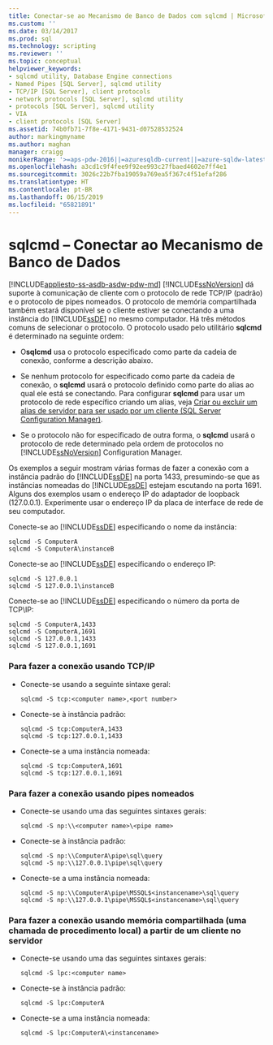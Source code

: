 ```yaml
---
title: Conectar-se ao Mecanismo de Banco de Dados com sqlcmd | Microsoft Docs
ms.custom: ''
ms.date: 03/14/2017
ms.prod: sql
ms.technology: scripting
ms.reviewer: ''
ms.topic: conceptual
helpviewer_keywords:
- sqlcmd utility, Database Engine connections
- Named Pipes [SQL Server], sqlcmd utility
- TCP/IP [SQL Server], client protocols
- network protocols [SQL Server], sqlcmd utility
- protocols [SQL Server], sqlcmd utility
- VIA
- client protocols [SQL Server]
ms.assetid: 74b0fb71-7f8e-4171-9431-d07528532524
author: markingmyname
ms.author: maghan
manager: craigg
monikerRange: '>=aps-pdw-2016||=azuresqldb-current||=azure-sqldw-latest||>=sql-server-2016||=sqlallproducts-allversions||>=sql-server-linux-2017||=azuresqldb-mi-current'
ms.openlocfilehash: a3cd1c9f4fee9f92ee993c27fbaed4602e7ff4e1
ms.sourcegitcommit: 3026c22b7fba19059a769ea5f367c4f51efaf286
ms.translationtype: HT
ms.contentlocale: pt-BR
ms.lasthandoff: 06/15/2019
ms.locfileid: "65821891"
---
```

# <a name="sqlcmd---connect-to-the-database-engine"></a>sqlcmd – Conectar ao Mecanismo de Banco de Dados
[!INCLUDE[appliesto-ss-asdb-asdw-pdw-md](../../includes/appliesto-ss-asdb-asdw-pdw-md.md)]
  [!INCLUDE[ssNoVersion](../../includes/ssnoversion-md.md)] dá suporte à comunicação de cliente com o protocolo de rede TCP/IP (padrão) e o protocolo de pipes nomeados. O protocolo de memória compartilhada também estará disponível se o cliente estiver se conectando a uma instância do [!INCLUDE[ssDE](../../includes/ssde-md.md)] no mesmo computador. Há três métodos comuns de selecionar o protocolo. O protocolo usado pelo utilitário **sqlcmd** é determinado na seguinte ordem:  
  
-   O**sqlcmd** usa o protocolo especificado como parte da cadeia de conexão, conforme a descrição abaixo.  
  
-   Se nenhum protocolo for especificado como parte da cadeia de conexão, o **sqlcmd** usará o protocolo definido como parte do alias ao qual ele está se conectando. Para configurar **sqlcmd** para usar um protocolo de rede específico criando um alias, veja [Criar ou excluir um alias de servidor para ser usado por um cliente &#40;SQL Server Configuration Manager&#41;](../../database-engine/configure-windows/create-or-delete-a-server-alias-for-use-by-a-client.md).  
  
-   Se o protocolo não for especificado de outra forma, o **sqlcmd** usará o protocolo de rede determinado pela ordem de protocolos no [!INCLUDE[ssNoVersion](../../includes/ssnoversion-md.md)] Configuration Manager.  
  
 Os exemplos a seguir mostram várias formas de fazer a conexão com a instância padrão do [!INCLUDE[ssDE](../../includes/ssde-md.md)] na porta 1433, presumindo-se que as instâncias nomeadas do [!INCLUDE[ssDE](../../includes/ssde-md.md)] estejam escutando na porta 1691. Alguns dos exemplos usam o endereço IP do adaptador de loopback (127.0.0.1). Experimente usar o endereço IP da placa de interface de rede de seu computador.  
  
 Conecte-se ao [!INCLUDE[ssDE](../../includes/ssde-md.md)] especificando o nome da instância:  
  
```  
sqlcmd -S ComputerA  
sqlcmd -S ComputerA\instanceB  
```  
  
 Conecte-se ao [!INCLUDE[ssDE](../../includes/ssde-md.md)] especificando o endereço IP:  
  
```  
sqlcmd -S 127.0.0.1  
sqlcmd -S 127.0.0.1\instanceB  
```  
  
 Conecte-se ao [!INCLUDE[ssDE](../../includes/ssde-md.md)] especificando o número da porta de TCP\IP:  
  
```  
sqlcmd -S ComputerA,1433  
sqlcmd -S ComputerA,1691  
sqlcmd -S 127.0.0.1,1433  
sqlcmd -S 127.0.0.1,1691  
```  
  
### <a name="to-connect-using-tcpip"></a>Para fazer a conexão usando TCP/IP  
  
-   Conecte-se usando a seguinte sintaxe geral:  
  
    ```  
    sqlcmd -S tcp:<computer name>,<port number>  
    ```  
  
-   Conecte-se à instância padrão:  
  
    ```  
    sqlcmd -S tcp:ComputerA,1433  
    sqlcmd -S tcp:127.0.0.1,1433  
    ```  
  
-   Conecte-se a uma instância nomeada:  
  
    ```  
    sqlcmd -S tcp:ComputerA,1691  
    sqlcmd -S tcp:127.0.0.1,1691  
    ```  
  
### <a name="to-connect-using-named-pipes"></a>Para fazer a conexão usando pipes nomeados  
  
-   Conecte-se usando uma das seguintes sintaxes gerais:  
  
    ```  
    sqlcmd -S np:\\<computer name>\<pipe name>  
    ```  
  
-   Conecte-se à instância padrão:  
  
    ```  
    sqlcmd -S np:\\ComputerA\pipe\sql\query  
    sqlcmd -S np:\\127.0.0.1\pipe\sql\query  
    ```  
  
-   Conecte-se a uma instância nomeada:  
  
    ```  
    sqlcmd -S np:\\ComputerA\pipe\MSSQL$<instancename>\sql\query  
    sqlcmd -S np:\\127.0.0.1\pipe\MSSQL$<instancename>\sql\query  
    ```  
  
### <a name="to-connect-using-shared-memory-a-local-procedure-call-from-a-client-on-the-server"></a>Para fazer a conexão usando memória compartilhada (uma chamada de procedimento local) a partir de um cliente no servidor  
  
-   Conecte-se usando uma das seguintes sintaxes gerais:  
  
    ```  
    sqlcmd -S lpc:<computer name>  
    ```  
  
-   Conecte-se à instância padrão:  
  
    ```  
    sqlcmd -S lpc:ComputerA  
    ```  
  
-   Conecte-se a uma instância nomeada:  
  
    ```  
    sqlcmd -S lpc:ComputerA\<instancename>  
    ```  
  
  
